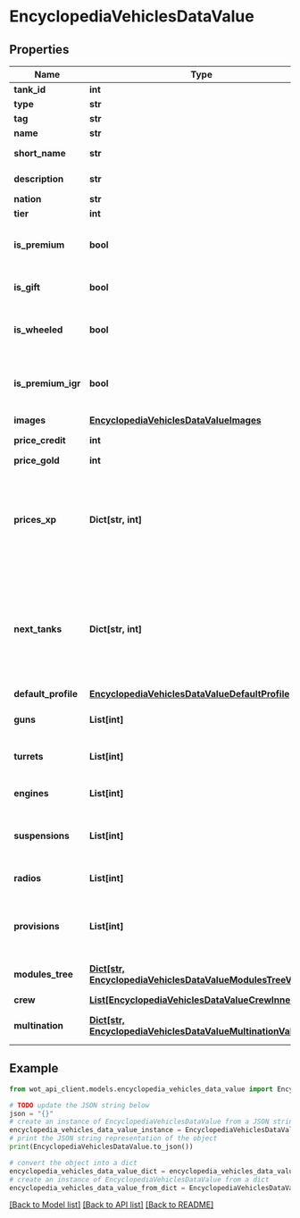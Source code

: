 # EncyclopediaVehiclesDataValue


## Properties

Name | Type | Description | Notes
------------ | ------------- | ------------- | -------------
**tank_id** | **int** | Vehicle ID | 
**type** | **str** | Vehicle type | 
**tag** | **str** | Vehicle tag | 
**name** | **str** | Vehicle name | 
**short_name** | **str** | Vehicle short name | 
**description** | **str** | Vehicle description | 
**nation** | **str** | Nation | 
**tier** | **int** | Tier | 
**is_premium** | **bool** | Indicates if the vehicle is Premium vehicle | 
**is_gift** | **bool** | Indicates if the vehicle is a gift vehicle | 
**is_wheeled** | **bool** | Indicates if the vehicle is a wheeled vehicle | 
**is_premium_igr** | **bool** | Indicates the IGR vehicle. Active only for Korea realm | 
**images** | [**EncyclopediaVehiclesDataValueImages**](EncyclopediaVehiclesDataValueImages.md) |  | 
**price_credit** | **int** | Cost in credits | 
**price_gold** | **int** | Cost in gold | 
**prices_xp** | **Dict[str, int]** | List of research costs in form of pairs:  * parent vehicle ID * cost of research in XP | 
**next_tanks** | **Dict[str, int]** | List of vehicles available for research in form of pairs:  * researched vehicle ID * cost of research in XP | 
**default_profile** | [**EncyclopediaVehiclesDataValueDefaultProfile**](EncyclopediaVehiclesDataValueDefaultProfile.md) |  | 
**guns** | **List[int]** | List of compatible gun IDs | 
**turrets** | **List[int]** | List of compatible turret IDs | 
**engines** | **List[int]** | List of compatible engine IDs | 
**suspensions** | **List[int]** | List of compatible suspension IDs | 
**radios** | **List[int]** | List of compatible radio IDs | 
**provisions** | **List[int]** | List of IDs of compatible equipment and consumables | 
**modules_tree** | [**Dict[str, EncyclopediaVehiclesDataValueModulesTreeValue]**](EncyclopediaVehiclesDataValueModulesTreeValue.md) | Module research information | 
**crew** | [**List[EncyclopediaVehiclesDataValueCrewInner]**](EncyclopediaVehiclesDataValueCrewInner.md) | Crew | 
**multination** | [**Dict[str, EncyclopediaVehiclesDataValueMultinationValue]**](EncyclopediaVehiclesDataValueMultinationValue.md) | Информация об мультинации | 

## Example

```python
from wot_api_client.models.encyclopedia_vehicles_data_value import EncyclopediaVehiclesDataValue

# TODO update the JSON string below
json = "{}"
# create an instance of EncyclopediaVehiclesDataValue from a JSON string
encyclopedia_vehicles_data_value_instance = EncyclopediaVehiclesDataValue.from_json(json)
# print the JSON string representation of the object
print(EncyclopediaVehiclesDataValue.to_json())

# convert the object into a dict
encyclopedia_vehicles_data_value_dict = encyclopedia_vehicles_data_value_instance.to_dict()
# create an instance of EncyclopediaVehiclesDataValue from a dict
encyclopedia_vehicles_data_value_from_dict = EncyclopediaVehiclesDataValue.from_dict(encyclopedia_vehicles_data_value_dict)
```
[[Back to Model list]](../README.md#documentation-for-models) [[Back to API list]](../README.md#documentation-for-api-endpoints) [[Back to README]](../README.md)


